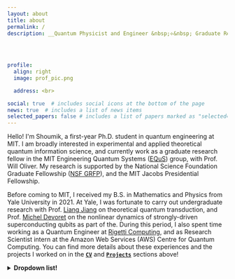 ```yaml
---
layout: about
title: about
permalink: /
description: __Quantum Physicist and Engineer &nbsp;⟡&nbsp; Graduate Research Fellow__ <br> [Massachusetts Institute of Technology (MIT); Cambridge, MA](web.mit.edu/)
  
  


profile:
  align: right
  image: prof_pic.png

  address: <br>

social: true  # includes social icons at the bottom of the page
news: true  # includes a list of news items
selected_papers: false # includes a list of papers marked as "selected={true}"
---
```


Hello! I'm Shoumik, a first-year Ph.D. student in quantum engineering at MIT. I am broadly interested in experimental and applied theoretical quantum information science, and currently work as a graduate research fellow in the MIT Engineering Quantum Systems ([EQuS](https://equs.mit.edu/)) group, with Prof. Will Oliver. My research is supported by the National Science Foundation Graduate Fellowship ([NSF GRFP](https://www.nsfgrfp.org/)), and the MIT Jacobs Presidential Fellowship.

Before coming to MIT, I received my B.S. in Mathematics and Physics from Yale University in 2021. At Yale, I was fortunate to carry out undergraduate research with Prof. [Liang Jiang](https://pme.uchicago.edu/group/jiang-group) on theoretical quantum transduction, and Prof. [Michel Devoret](http://qulab.eng.yale.edu/) on the nonlinear dynamics of strongly-driven superconducting qubits as part of the. During this period, I also spent time working as a Quantum Engineer at [Rigetti Computing](https://www.rigetti.com/), and as Research Scientist intern at the Amazon Web Services (AWS) Centre for Quantum Computing. You can find more details about these experiences and the projects I worked on in the **[`CV`](cv)** and **[`Projects`](projects)** sections above!

<details>
  <summary> <b>  Dropdown list!</b> </summary>
<p>
<br>
<b>Example dropdown list:</b>
I am testing this HTML code out to see if it is possible to create a dropdown list to collapse useful information on the homepage. Test to see!
<br/>
</p>

</details>
<br>